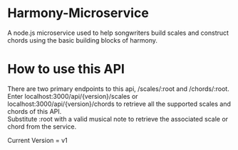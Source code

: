 # Harmony-Microservice
A node.js microservice used to help songwriters build scales and construct chords using the basic building blocks of harmony.  

# How to use this API  
There are two primary endpoints to this api, /scales/:root and /chords/:root.  
Enter localhost:3000/api/{version}/scales or localhost:3000/api/{version}/chords to retrieve all the supported scales and chords of this API.  
Substitute :root with a valid musical note to retrieve the associated scale or chord from the service.  

Current Version = v1
